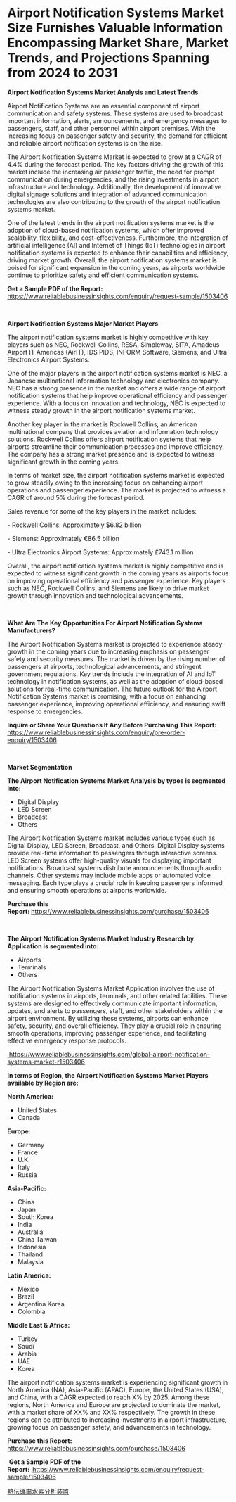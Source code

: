 <p><h1>Airport Notification Systems Market Size Furnishes Valuable Information Encompassing Market Share, Market Trends, and Projections Spanning from 2024 to 2031</h1></p><p><strong>Airport Notification Systems Market Analysis and Latest Trends</strong></p>
<p><p>Airport Notification Systems are an essential component of airport communication and safety systems. These systems are used to broadcast important information, alerts, announcements, and emergency messages to passengers, staff, and other personnel within airport premises. With the increasing focus on passenger safety and security, the demand for efficient and reliable airport notification systems is on the rise.</p><p>The Airport Notification Systems Market is expected to grow at a CAGR of 4.4% during the forecast period. The key factors driving the growth of this market include the increasing air passenger traffic, the need for prompt communication during emergencies, and the rising investments in airport infrastructure and technology. Additionally, the development of innovative digital signage solutions and integration of advanced communication technologies are also contributing to the growth of the airport notification systems market.</p><p>One of the latest trends in the airport notification systems market is the adoption of cloud-based notification systems, which offer improved scalability, flexibility, and cost-effectiveness. Furthermore, the integration of artificial intelligence (AI) and Internet of Things (IoT) technologies in airport notification systems is expected to enhance their capabilities and efficiency, driving market growth. Overall, the airport notification systems market is poised for significant expansion in the coming years, as airports worldwide continue to prioritize safety and efficient communication systems.</p></p>
<p><strong>Get a Sample PDF of the Report:&nbsp;</strong> <a href="https://www.reliablebusinessinsights.com/enquiry/request-sample/1503406">https://www.reliablebusinessinsights.com/enquiry/request-sample/1503406</a></p>
<p>&nbsp;</p>
<p><strong>Airport Notification Systems Major Market Players</strong></p>
<p><p>The airport notification systems market is highly competitive with key players such as NEC, Rockwell Collins, RESA, Simpleway, SITA, Amadeus Airport IT Americas (AirIT), IDS PIDS, INFORM Software, Siemens, and Ultra Electronics Airport Systems. </p><p>One of the major players in the airport notification systems market is NEC, a Japanese multinational information technology and electronics company. NEC has a strong presence in the market and offers a wide range of airport notification systems that help improve operational efficiency and passenger experience. With a focus on innovation and technology, NEC is expected to witness steady growth in the airport notification systems market.</p><p>Another key player in the market is Rockwell Collins, an American multinational company that provides aviation and information technology solutions. Rockwell Collins offers airport notification systems that help airports streamline their communication processes and improve efficiency. The company has a strong market presence and is expected to witness significant growth in the coming years.</p><p>In terms of market size, the airport notification systems market is expected to grow steadily owing to the increasing focus on enhancing airport operations and passenger experience. The market is projected to witness a CAGR of around 5% during the forecast period.</p><p>Sales revenue for some of the key players in the market includes:</p><p>- Rockwell Collins: Approximately $6.82 billion</p><p>- Siemens: Approximately €86.5 billion</p><p>- Ultra Electronics Airport Systems: Approximately £743.1 million</p><p>Overall, the airport notification systems market is highly competitive and is expected to witness significant growth in the coming years as airports focus on improving operational efficiency and passenger experience. Key players such as NEC, Rockwell Collins, and Siemens are likely to drive market growth through innovation and technological advancements.</p></p>
<p>&nbsp;</p>
<p><strong>What Are The Key Opportunities For Airport Notification Systems Manufacturers?</strong></p>
<p><p>The Airport Notification Systems market is projected to experience steady growth in the coming years due to increasing emphasis on passenger safety and security measures. The market is driven by the rising number of passengers at airports, technological advancements, and stringent government regulations. Key trends include the integration of AI and IoT technology in notification systems, as well as the adoption of cloud-based solutions for real-time communication. The future outlook for the Airport Notification Systems market is promising, with a focus on enhancing passenger experience, improving operational efficiency, and ensuring swift response to emergencies.</p></p>
<p><strong>Inquire or Share Your Questions If Any Before Purchasing This Report:</strong> <a href="https://www.reliablebusinessinsights.com/enquiry/pre-order-enquiry/1503406">https://www.reliablebusinessinsights.com/enquiry/pre-order-enquiry/1503406</a></p>
<p>&nbsp;</p>
<p><strong>Market Segmentation</strong></p>
<p><strong>The Airport Notification Systems Market Analysis by types is segmented into:</strong></p>
<p><ul><li>Digital Display</li><li>LED Screen</li><li>Broadcast</li><li>Others</li></ul></p>
<p><p>The Airport Notification Systems market includes various types such as Digital Display, LED Screen, Broadcast, and Others. Digital Display systems provide real-time information to passengers through interactive screens. LED Screen systems offer high-quality visuals for displaying important notifications. Broadcast systems distribute announcements through audio channels. Other systems may include mobile apps or automated voice messaging. Each type plays a crucial role in keeping passengers informed and ensuring smooth operations at airports worldwide.</p></p>
<p><strong>Purchase this Report:&nbsp;</strong><a href="https://www.reliablebusinessinsights.com/purchase/1503406">https://www.reliablebusinessinsights.com/purchase/1503406</a></p>
<p>&nbsp;</p>
<p><strong>The Airport Notification Systems Market Industry Research by Application is segmented into:</strong></p>
<p><ul><li>Airports</li><li>Terminals</li><li>Others</li></ul></p>
<p><p>The Airport Notification Systems Market Application involves the use of notification systems in airports, terminals, and other related facilities. These systems are designed to effectively communicate important information, updates, and alerts to passengers, staff, and other stakeholders within the airport environment. By utilizing these systems, airports can enhance safety, security, and overall efficiency. They play a crucial role in ensuring smooth operations, improving passenger experience, and facilitating effective emergency response protocols.</p></p>
<p><a href="https://www.reliablebusinessinsights.com/global-airport-notification-systems-market-r1503406">&nbsp;https://www.reliablebusinessinsights.com/global-airport-notification-systems-market-r1503406</a></p>
<p><strong>In terms of Region, the Airport Notification Systems Market Players available by Region are:</strong></p>
<p>
    <p> <strong> North America: </strong>
        <ul>
            <li>United States</li>
            <li>Canada</li>
        </ul>
        </p> 
    <p> <strong> Europe: </strong>
        <ul>
            <li>Germany</li>
            <li>France</li>
            <li>U.K.</li>
            <li>Italy</li>
            <li>Russia</li>
        </ul>
        </p> 
    <p> <strong> Asia-Pacific: </strong>
        <ul>
            <li>China</li>
            <li>Japan</li>
            <li>South Korea</li>
            <li>India</li>
            <li>Australia</li>
            <li>China Taiwan</li>
            <li>Indonesia</li>
            <li>Thailand</li>
            <li>Malaysia</li>
        </ul>
        </p> 
    <p> <strong> Latin America: </strong>
        <ul>
            <li>Mexico</li>
            <li>Brazil</li>
            <li>Argentina Korea</li>
            <li>Colombia</li>
        </ul>
        </p> 
    <p> <strong> Middle East & Africa: </strong>
        <ul>
            <li>Turkey</li>
            <li>Saudi</li>
            <li>Arabia</li>
            <li>UAE</li>
            <li>Korea</li>
        </ul>
    </p>
    </p>
<p><p>The airport notification systems market is experiencing significant growth in North America (NA), Asia-Pacific (APAC), Europe, the United States (USA), and China, with a CAGR expected to reach X% by 2025. Among these regions, North America and Europe are projected to dominate the market, with a market share of XX% and XX% respectively. The growth in these regions can be attributed to increasing investments in airport infrastructure, growing focus on passenger safety, and advancements in technology.</p></p>
<p><strong>Purchase this Report: </strong><a href="https://www.reliablebusinessinsights.com/purchase/1503406">https://www.reliablebusinessinsights.com/purchase/1503406</a></p>
<p>&nbsp;<strong>Get a Sample PDF of the Report:&nbsp;&nbsp;</strong><a href="https://www.reliablebusinessinsights.com/enquiry/request-sample/1503406">https://www.reliablebusinessinsights.com/enquiry/request-sample/1503406</a></p>
<p><strong></strong></p>
<p><p><a href="https://github.com/KaydenJohns1964/Market-Research-Report-List-1/blob/main/887769594862.md">熱伝導率水素分析装置</a></p></p>